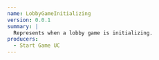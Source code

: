 ```yaml
---
name: LobbyGameInitializing
version: 0.0.1
summary: |
  Represents when a lobby game is initializing.
producers:
  - Start Game UC
---
```


<NodeGraph title="Consumer / Producer Diagram" />
